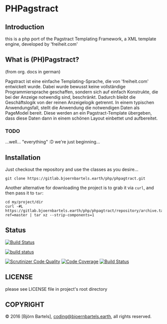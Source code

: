 # PHPagstract

## Introduction

this is a php port of the Pagstract Templating Framework, a XML template engine, developed by 'freiheit.com'



## What is (PH)Pagstract?

(from org. docs in german)

Pagstract ist eine einfache Templating-Sprache, die von 'freiheit.com' entwickelt wurde. Dabei wurde bewusst keine vollständige Programmiersprache geschaffen, sondern sich auf einfach Konstrukte, die bei der Anzeige notwendig sind, beschränkt. Dadurch bleibt die Geschäftslogik von der reinen Anzeigelogik getrennt.
In einem typischen Anwendungsfall, stellt die Anwendung die notwendigen Daten als PageModel bereit. Diese werden an ein Pagstract-Template übergeben, dass diese Daten dann in einem schönen Layout einbettet und aufbereitet.



### TODO

...well... "everything" :D we're just beginning...



## Installation

Just checkout the repository and use the classes as you desire...

    git clone https://gitlab.bjoernbartels.earth/php/phpagtract.git


Another alternative for downloading the project is to grab it via `curl`, and
then pass it to `tar`:

    cd my/project/dir
    curl -#L https://gitlab.bjoernbartels.earth/php/phpagtract/repository/archive.tar.gz?ref=master | tar xz --strip-components=1



## Status

[![Build Status](https://travis-ci.org/bb-drummer/phpagstract.svg?branch=master)](https://travis-ci.org/bb-drummer/phpagstract)

[![build status](https://gitlab.com/php.bjoernbartels.earth/phpagstract/badges/master/build.svg)](https://gitlab.com/php.bjoernbartels.earth/phpagstract/commits/master)

[![Scrutinizer Code Quality](https://scrutinizer-ci.com/g/bb-drummer/phpagstract/badges/quality-score.png?b=master)](https://scrutinizer-ci.com/g/bb-drummer/phpagstract/?branch=master)
[![Code Coverage](https://scrutinizer-ci.com/g/bb-drummer/phpagstract/badges/coverage.png?b=master)](https://scrutinizer-ci.com/g/bb-drummer/phpagstract/?branch=master)
[![Build Status](https://scrutinizer-ci.com/g/bb-drummer/phpagstract/badges/build.png?b=master)](https://scrutinizer-ci.com/g/bb-drummer/phpagstract/build-status/master)



## LICENSE

please see LICENSE file in project's root directory



## COPYRIGHT

&copy; 2016 [Björn Bartels], coding@bjoernbartels.earth, all rights reserved.


